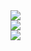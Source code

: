<div class="home-images">

<div>
<img src="{{link "/assets/home/L1650608.jpg"}}" />
</div>

<div>
<img src="{{link "/assets/home/L1650582.jpg"}}" />
</div>

<div>
<img src="{{link "/assets/home/L1650584.jpg"}}" />
</div>

</div>
